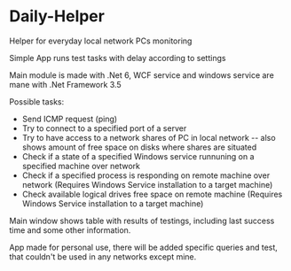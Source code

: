 # Daily-Helper
Helper for everyday local network PCs monitoring

Simple App runs test tasks with delay according to settings

Main module is made with .Net 6, WCF service and windows service are mane with .Net Framework 3.5

Possible tasks:
  - Send ICMP request (ping)
  - Try to connect to a specified port of a server
  - Try to have access to a network shares of PC in local network
    -- also shows amount of free space on disks where shares are situated
  - Check if a state of a specified Windows service runnuning on a specified machine over network
  - Check if a specified process is responding on remote machine over network (Requires Windows Service installation to a target machine)
  - Check available logical drives free space on remote machine (Requires Windows Service installation to a target machine)
    
  Main window shows table with results of testings, including last success time and some other information.
  
  
  App made for personal use, there will be added specific queries and test, that couldn't be used in any networks except mine.
  
